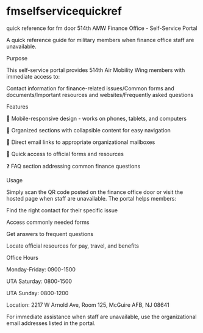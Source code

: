 # fmselfservicequickref
quick reference for fm door 
514th AMW Finance Office - Self-Service Portal

A quick reference guide for military members when finance office staff are unavailable.

Purpose

This self-service portal provides 514th Air Mobility Wing members with immediate access to:

Contact information for finance-related issues/Common forms and documents/Important resources and websites/Frequently asked questions

Features

📱 Mobile-responsive design - works on phones, tablets, and computers

📂 Organized sections with collapsible content for easy navigation

📧 Direct email links to appropriate organizational mailboxes

🔗 Quick access to official forms and resources

❓ FAQ section addressing common finance questions

Usage

Simply scan the QR code posted on the finance office door or visit the hosted page when staff are unavailable. The portal helps members:

Find the right contact for their specific issue

Access commonly needed forms

Get answers to frequent questions

Locate official resources for pay, travel, and benefits

Office Hours

Monday-Friday: 0900-1500

UTA Saturday: 0800-1500

UTA Sunday: 0800-1200

Location: 2217 W Arnold Ave, Room 125, McGuire AFB, NJ 08641

For immediate assistance when staff are unavailable, use the organizational email addresses listed in the portal.
